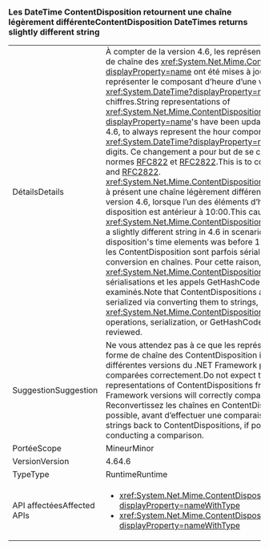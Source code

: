 ### <a name="contentdisposition-datetimes-returns-slightly-different-string"></a><span data-ttu-id="7aad7-101">Les DateTime ContentDisposition retournent une chaîne légèrement différente</span><span class="sxs-lookup"><span data-stu-id="7aad7-101">ContentDisposition DateTimes returns slightly different string</span></span>

|   |   |
|---|---|
|<span data-ttu-id="7aad7-102">Détails</span><span class="sxs-lookup"><span data-stu-id="7aad7-102">Details</span></span>|<span data-ttu-id="7aad7-103">À compter de la version 4.6, les représentations sous forme de chaîne des <xref:System.Net.Mime.ContentDisposition?displayProperty=name> ont été mises à jour pour toujours représenter le composant d’heure d’une valeur <xref:System.DateTime?displayProperty=name> avec deux chiffres.</span><span class="sxs-lookup"><span data-stu-id="7aad7-103">String representations of <xref:System.Net.Mime.ContentDisposition?displayProperty=name>'s have been updated, beginning in 4.6, to always represent the hour component of a <xref:System.DateTime?displayProperty=name> with two digits.</span></span> <span data-ttu-id="7aad7-104">Ce changement a pour but de se conformer aux normes [RFC822](http://www.ietf.org/rfc/rfc0822.txt) et [RFC2822](http://www.ietf.org/rfc/rfc2822.txt).</span><span class="sxs-lookup"><span data-stu-id="7aad7-104">This is to comply with [RFC822](http://www.ietf.org/rfc/rfc0822.txt) and [RFC2822](http://www.ietf.org/rfc/rfc2822.txt).</span></span> <span data-ttu-id="7aad7-105"><xref:System.Net.Mime.ContentDisposition.ToString> retourne à présent une chaîne légèrement différente dans la version 4.6, lorsque l’un des éléments d’heure de la disposition est antérieur à 10:00.</span><span class="sxs-lookup"><span data-stu-id="7aad7-105">This causes <xref:System.Net.Mime.ContentDisposition.ToString> to return a slightly different string in 4.6 in scenarios where one of the disposition's time elements was before 10:00 AM.</span></span> <span data-ttu-id="7aad7-106">Notez que les ContentDisposition sont parfois sérialisés lors de leur conversion en chaînes. Pour cette raison, les opérations <xref:System.Net.Mime.ContentDisposition.ToString>, les sérialisations et les appels GetHashCode doivent être examinés.</span><span class="sxs-lookup"><span data-stu-id="7aad7-106">Note that ContentDispositions are sometimes serialized via converting them to strings, so any <xref:System.Net.Mime.ContentDisposition.ToString> operations, serialization, or GetHashCode calls should be reviewed.</span></span>|
|<span data-ttu-id="7aad7-107">Suggestion</span><span class="sxs-lookup"><span data-stu-id="7aad7-107">Suggestion</span></span>|<span data-ttu-id="7aad7-108">Ne vous attendez pas à ce que les représentations sous forme de chaîne des ContentDisposition issues de différentes versions du .NET Framework puissent être comparées correctement.</span><span class="sxs-lookup"><span data-stu-id="7aad7-108">Do not expect that string representations of ContentDispositions from different .NET Framework versions will correctly compare to one another.</span></span> <span data-ttu-id="7aad7-109">Reconvertissez les chaînes en ContentDisposition, si possible, avant d’effectuer une comparaison.</span><span class="sxs-lookup"><span data-stu-id="7aad7-109">Convert the strings back to ContentDispositions, if possible, before conducting a comparison.</span></span>|
|<span data-ttu-id="7aad7-110">Portée</span><span class="sxs-lookup"><span data-stu-id="7aad7-110">Scope</span></span>|<span data-ttu-id="7aad7-111">Mineur</span><span class="sxs-lookup"><span data-stu-id="7aad7-111">Minor</span></span>|
|<span data-ttu-id="7aad7-112">Version</span><span class="sxs-lookup"><span data-stu-id="7aad7-112">Version</span></span>|<span data-ttu-id="7aad7-113">4.6</span><span class="sxs-lookup"><span data-stu-id="7aad7-113">4.6</span></span>|
|<span data-ttu-id="7aad7-114">Type</span><span class="sxs-lookup"><span data-stu-id="7aad7-114">Type</span></span>|<span data-ttu-id="7aad7-115">Runtime</span><span class="sxs-lookup"><span data-stu-id="7aad7-115">Runtime</span></span>|
|<span data-ttu-id="7aad7-116">API affectées</span><span class="sxs-lookup"><span data-stu-id="7aad7-116">Affected APIs</span></span>|<ul><li><xref:System.Net.Mime.ContentDisposition.ToString?displayProperty=nameWithType></li><li><xref:System.Net.Mime.ContentDisposition.GetHashCode?displayProperty=nameWithType></li></ul>|

